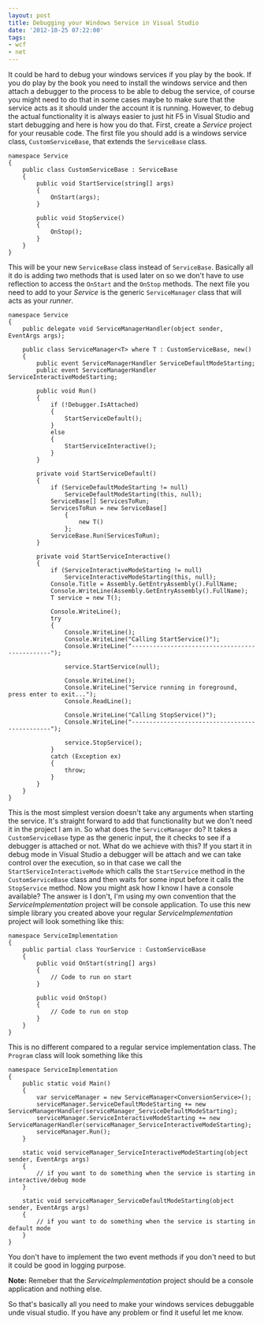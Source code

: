 ```yaml
---
layout: post
title: Debugging your Windows Service in Visual Studio
date: '2012-10-25 07:22:00'
tags:
- wcf
- net
---
```


It could be hard to debug your windows services if you play by the book. If you do play by the book you need to install the windows service and then attach a debugger to the process to be able to debug the service, of course you might need to do that in some cases maybe to make sure that the service acts as it should under the account it is running. However, to debug the actual functionality it is always easier to just hit F5 in Visual Studio and start debugging and here is how you do that. First, create a _Service_ project for your reusable code. The first file you should add is a windows service class, `CustomServiceBase`, that extends the `ServiceBase` class. 

	namespace Service
	{
		public class CustomServiceBase : ServiceBase
		{
			public void StartService(string[] args)
			{
				OnStart(args);
			}

			public void StopService()
			{
				OnStop();
			}
		}
	}

This will be your new `ServiceBase` class instead of `ServiceBase`. Basically all it do is adding two methods that is used later on so we don't have to use reflection to access the `OnStart` and the `OnStop` methods. The next file you need to add to your _Service_ is the generic `ServiceManager` class that will acts as your _runner_. 

	namespace Service
	{
		public delegate void ServiceManagerHandler(object sender, EventArgs args);

		public class ServiceManager<T> where T : CustomServiceBase, new() 
		{
			public event ServiceManagerHandler ServiceDefaultModeStarting;
			public event ServiceManagerHandler ServiceInteractiveModeStarting;

			public void Run()
			{
				if (!Debugger.IsAttached)
				{
					StartServiceDefault();
				}
				else
				{
					StartServiceInteractive();
				}
			}

			private void StartServiceDefault()
			{
				if (ServiceDefaultModeStarting != null)
					ServiceDefaultModeStarting(this, null);
				ServiceBase[] ServicesToRun;
				ServicesToRun = new ServiceBase[] 
					{ 
						new T() 
					};
				ServiceBase.Run(ServicesToRun);
			}

			private void StartServiceInteractive()
			{
				if (ServiceInteractiveModeStarting != null)
					ServiceInteractiveModeStarting(this, null);
				Console.Title = Assembly.GetEntryAssembly().FullName;
				Console.WriteLine(Assembly.GetEntryAssembly().FullName);
				T service = new T();

				Console.WriteLine();
				try
				{
					Console.WriteLine();
					Console.WriteLine("Calling StartService()");
					Console.WriteLine("-----------------------------------------------");

					service.StartService(null);

					Console.WriteLine();
					Console.WriteLine("Service running in foreground, press enter to exit...");
					Console.ReadLine();

					Console.WriteLine("Calling StopService()");
					Console.WriteLine("-----------------------------------------------");

					service.StopService();
				}
				catch (Exception ex)
				{
					throw;
				}
			}
		}
	}

This is the most simplest version doesn't take any arguments when starting the service. It's straight forward to add that functionality but we don't need it in the project I am in. So what does the `ServiceManager` do? It takes a `CustomServiceBase` type as the generic input, the it checks to see if a debugger is attached or not. What do we achieve with this? If you start it in debug mode in Visual Studio a debugger will be attach and we can take control over the execution, so in that case we call the `StartServiceInteractiveMode` which calls the `StartService` method in the `CustomServiceBase` class and then waits for some input before it calls the `StopService` method. Now you might ask how I know I have a console available? The answer is I don't, I'm using my own convention that the _ServiceImplementation_ project will be console application. To use this new simple library you created above your regular _ServiceImplementation_ project will look something like this:

	namespace ServiceImplementation
	{
		public partial class YourService : CustomServiceBase
		{
			public void OnStart(string[] args)
			{
				// Code to run on start
			}
			
			public void OnStop()
			{
				// Code to run on stop
			}
		}
	}

This is no different compared to a regular service implementation class. The `Program` class will look something like this

	namespace ServiceImplementation
	{
		public static void Main()
		{
			var serviceManager = new ServiceManager<ConversionService>();
			serviceManager.ServiceDefaultModeStarting += new ServiceManagerHandler(serviceManager_ServiceDefaultModeStarting);
			serviceManager.ServiceInteractiveModeStarting += new ServiceManagerHandler(serviceManager_ServiceInteractiveModeStarting);
			serviceManager.Run();
		}

		static void serviceManager_ServiceInteractiveModeStarting(object sender, EventArgs args)
		{
			// if you want to do something when the service is starting in interactive/debug mode
		}

		static void serviceManager_ServiceDefaultModeStarting(object sender, EventArgs args)
		{
			// if you want to do something when the service is starting in default mode
		}
	}

You don't have to implement the two event methods if you don't need to but it could be good in logging purpose. 

**Note:** Remeber that the _ServiceImplementation_ project should be a console application and nothing else. 

So that's basically all you need to make your windows services debuggable unde visual studio. If you have any problem or find it useful let me know.